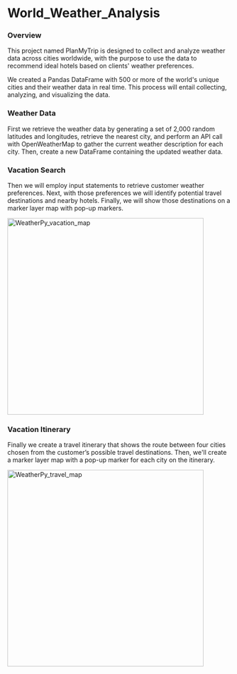 # World_Weather_Analysis

### Overview

This project named PlanMyTrip is designed to collect and analyze weather data across cities worldwide, with the purpose to use the data to recommend ideal hotels based on clients' weather preferences.

We created a Pandas DataFrame with 500 or more of the world's unique cities and their weather data in real time. This process will entail collecting, analyzing, and visualizing the data.

### Weather Data

First we retrieve the weather data by generating a set of 2,000 random latitudes and longitudes, retrieve the nearest city, and perform an API call with OpenWeatherMap to gather the current weather description for each city. Then, create a new DataFrame containing the updated weather data.

### Vacation Search

Then we will employ input statements to retrieve customer weather preferences. Next, with those preferences we will identify potential travel destinations and nearby hotels. Finally, we will show those destinations on a marker layer map with pop-up markers.

<img width="442" alt="WeatherPy_vacation_map" src="https://user-images.githubusercontent.com/113747210/200963610-4b1f29b1-04f3-45d0-a1b2-24e36c2d102b.png">

### Vacation Itinerary

Finally we create a travel itinerary that shows the route between four cities chosen from the customer’s possible travel destinations. Then, we'll create a marker layer map with a pop-up marker for each city on the itinerary.

<img width="442" alt="WeatherPy_travel_map" src="https://user-images.githubusercontent.com/113747210/200964035-1fc91769-8c31-427e-9348-c7686a853f5b.png">



